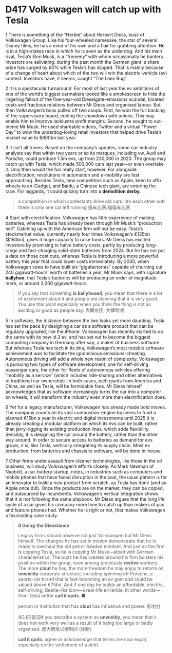 # D417 Volkswagen will catch up with Tesla
1 There is something of the “Herbie” about Herbert Diess, boss of Volkswagen Group. Like his four-wheeled namesake, the star of several Disney films, he has a mind of his own and a flair for grabbing attention. He is in a high-stakes race in which he is seen as the underdog. And his main rival, Tesla’s Elon Musk, is a “frenemy” with whom occasionally he banters. Investors are salivating: during the past month the German giant’ s share price has surged by 60% while Tesla’s has slipped. That is mainly because of a change of heart about which of the two will win the electric-vehicle (ev) contest. Investors have, it seems, caught “The Loev Bug”

2 It is a spectacular turnaround. For most of last year the ev ambitions of one of the world’s biggest carmakers looked like a smokescreen to hide the lingering fallout of the five-year-old Dieselgate-emissions scandal, bloated costs and fractious relations between Mr Diess and organised labour. But then Volkswagen’s boss pulled off two coups. First, he won the full backing of the supervisory board, ending the showdown with unions. This may enable him to improve lacklustre profit margins. Second, he sought to out-meme Mr Musk. He used shareable videos, Twitter and a virtual “Power Day” to wow the underdog-loving retail investors that helped drive Tesla’s market value to $800bn last year.

3 It isn’t all fumes. Based on the company’s updates, some car-industry analysts say that within two years or so its marques, including vw, Audi and Porsche, could produce 1.5m evs, up from 230,000 in 2020. The group may catch up with Tesla, which made 500,000 cars last year—or even overtake it. Only then would the fun really start, however. For alongside electrification, revolutions in automation and e-mobility are fast approaching. Besides Tesla, new competitors such as Apple, keen to affix wheels to an iGadget, and Baidu, a Chinese tech giant, are entering the race. For laggards, it could quickly turn into a **demolition derby.**

> a competition in which contestants drive old cars into each other until there is only one car left running 撞车比赛/碰碰车比赛
>

4 Start with electrification. Volkswagen has little experience of making batteries, whereas Tesla has already been through Mr Musk’s “production hell”. Catching up with the American firm will not be easy. Tesla’s stockmarket value, currently nearly four times Volkswagen’s €135bn ($160bn), gives it huge capacity to raise funds. Mr Diess has excited investors by promising to halve battery costs, partly by producing long-range and fast-charging solid-state batteries from 2024. But he has not put a date on those cost cuts, whereas Tesla is introducing a more powerful battery this year that could lower costs immediately. By 2030, when Volkswagen vows to have built six “gigafactories” capable of churning out 240 gigawatt-hours’ worth of batteries a year, Mr Musk says, with signature **ballyhoo**, that Tesla’s factories will be producing an order of magnitude more, or around 3,000 gigawatt-hours.

> If you say that something **is ballyhooed**, you mean that there is a lot of excitement about it and people are claiming that it is very good. You use this word especially when you think the thing is not as exciting or good as people say. 大肆宣扬; 大肆吹嘘
>

5 In software, the distance between the two looks yet more daunting. Tesla has set the pace by designing a car as a software product that can be regularly upgraded, like the iPhone. Volkswagen has recently started to do the same with its new id.3 ev, and has set out to become the biggest computing company in Germany after sap, a maker of business software. But whereas Tesla has tech in its dna, Volkswagen’s most notable software achievement was to facilitate the ignominious emissions-cheating. Autonomous driving will add a whole new realm of complexity. Volkswagen is pursuing two types of software development, one for self-driving passenger cars, the other for fleets of autonomous vehicles offering “mobility as a service” (which includes ride-sharing and other alternatives to traditional car ownership). In both cases, tech giants from America and China, as well as Tesla, will be formidable foes. Mr Diess himself acknowledges that as software increasingly turns the car into a computer on wheels, it will transform the industry even more than electrification does.

6 Yet for a legacy manufacturer, Volkswagen has already made bold moves. The company counts on its vast combustion-engine business to fund a planned €15bn a year in electric and digital investments until 2025.It is already creating a modular platform on which its evs can be built, rather than jerry-rigging its existing production lines, which adds flexibility. Sensibly, it is designing the car around the battery, rather than the other way around. In order to secure access to batteries as demand for evs grows, it is, like Tesla, vertically integrating its supply chain. Most ev production, from batteries and chassis to software, will be done in-house.

7 Other firms under assault from cleaner technologies, like those in the oil business, will study Volkswagen’s efforts closely. As Mark Newman of Nyobolt, a car-battery startup, notes, in industries such as computers and mobile phones that have faced disruption in the past, the usual pattern is for an innovator to build a new product from scratch, as Tesla has done (and as Apple once did). Once the products are on the market, they can be copied, and outsourced by incumbents. Volkswagen’s vertical integration shows that it is not following the same playbook. Mr Diess argues that the long life cycle of a car gives his company more time to catch up than makers of pcs and feature phones had. Whether he is right or not, that makes Volkswagen a fascinating case study.

> **8 Going** **the Diesstance**
>
> Legacy firms should observe not just Volkswagen but Mr Diess himself. The changes he has set in motion demonstrate that he is ready to overhaul the old petrol-headed mindset. And just as the firm is copying Tesla, so he is copying Mr Musk—albeit with German characteristics. The buzz he has created around his firm bolsters his position within the group, even among previously **restive** workers. The more **clout** he has, the more freedom he may enjoy to reform an **unwieldy** corporate structure, including spinning off Porsche, a sports-car brand that is fast-becoming an ev gem and could be valued above €75bn. And if one day he builds an affordable, electric, self-driving, Beetle-like icon—a real-life e-Herbie, in other words—then Tesla better **call it quits**. ■
>
> person or institution that has **clout** has influence and power. 影响力
>
> ADJ形容词If you describe a system as **unwieldy**, you mean that it does not work very well as a result of it being too large or badly organized. 庞大而难以控制的 (体制)
>
> **call it quits:** agree or acknowledge that terms are now equal, especially on the settlement of a debt.
>

